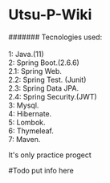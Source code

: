 ﻿# Utsu-P-Wiki

####### Tecnologies used: 
<br>
<br>
1: Java.(11)
<br>
2: Spring Boot.(2.6.6)
<br>
2.1: Spring Web.
<br>
2.2: Spring Test. (Junit)
<br>
2.3: Spring Data JPA.
<br>
2.4: Spring Security.(JWT)
<br>
3: Mysql.
<br>
4: Hibernate.
<br>
5: Lombok.
<br>
6: Thymeleaf.
<br>
7: Maven.

It's only practice progect

#Todo put info here
